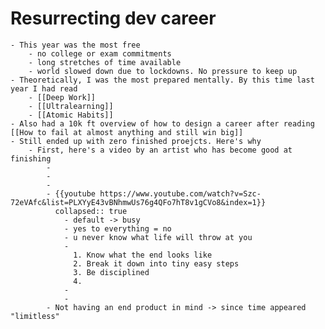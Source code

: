 # Resurrecting dev career
	- This year was the most free
		- no college or exam commitments
		- long stretches of time available
		- world slowed down due to lockdowns. No pressure to keep up
	- Theoretically, I was the most prepared mentally. By this time last year I had read
		- [[Deep Work]]
		- [[Ultralearning]]
		- [[Atomic Habits]]
	- Also had a 10k ft overview of how to design a career after reading [[How to fail at almost anything and still win big]]
	- Still ended up with zero finished proejcts. Here's why
		- First, here's a video by an artist who has become good at finishing
			-
			-
			-
			- {{youtube https://www.youtube.com/watch?v=Szc-72eVAfc&list=PLXYyE43vBNhmwUs76g4QFo7hT8v1gCVo8&index=1}}
			  collapsed:: true
				- default -> busy
				- yes to everything = no
				- u never know what life will throw at you
				-
				  1. Know what the end looks like
				  2. Break it down into tiny easy steps
				  3. Be disciplined
				  4.
				-
				-
			- Not having an end product in mind -> since time appeared "limitless"